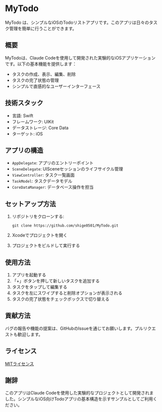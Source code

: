 # MyTodo

MyTodo は、シンプルなiOSのTodoリストアプリです。このアプリは日々のタスク管理を簡単に行うことができます。

## 概要

MyTodoは、Claude Codeを使用して開発された実験的なiOSアプリケーションです。以下の基本機能を提供します：

- タスクの作成、表示、編集、削除
- タスクの完了状態の管理
- シンプルで直感的なユーザーインターフェース

## 技術スタック

- 言語: Swift
- フレームワーク: UIKit
- データストレージ: Core Data
- ターゲット: iOS

## アプリの構造

- `AppDelegate`: アプリのエントリーポイント
- `SceneDelegate`: UISceneセッションのライフサイクル管理
- `ViewController`: タスク一覧画面
- `TaskModel`: タスクデータモデル
- `CoreDataManager`: データベース操作を担当

## セットアップ方法

1. リポジトリをクローンする:
   ```
   git clone https://github.com/shige0501/MyTodo.git
   ```

2. Xcodeでプロジェクトを開く

3. プロジェクトをビルドして実行する

## 使用方法

1. アプリを起動する
2. 「+」ボタンを押して新しいタスクを追加する
3. タスクをタップして編集する
4. タスクを左にスワイプすると削除オプションが表示される
5. タスクの完了状態をチェックボックスで切り替える

## 貢献方法

バグの報告や機能の提案は、GitHubのIssueを通じてお願いします。プルリクエストも歓迎します。

## ライセンス

[MITライセンス](LICENSE)

## 謝辞

このアプリはClaude Codeを使用した実験的なプロジェクトとして開発されました。シンプルなiOS向けTodoアプリの基本構造を示すサンプルとしてご利用ください。

